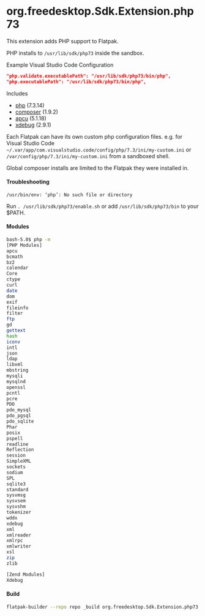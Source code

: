 # org.freedesktop.Sdk.Extension.php73

This extension adds PHP support to Flatpak.

PHP installs to `/usr/lib/sdk/php73` inside the sandbox.

Example Visual Studio Code Configuration

```json
"php.validate.executablePath": "/usr/lib/sdk/php73/bin/php",
"php.executablePath": "/usr/lib/sdk/php73/bin/php",
```

Includes

* [php](https://php.net/) (7.3.14)
* [composer](https://github.com/composer/composer) (1.9.2)
* [apcu](https://pecl.php.net/package/APCu) (5.1.18)
* [xdebug](https://xdebug.org/) (2.9.1)

Each Flatpak can have its own custom php configuration files.
e.g. for Visual Studio Code
`~/.var/app/com.visualstudio.code/config/php/7.3/ini/my-custom.ini` or `/var/config/php/7.3/ini/my-custom.ini` from a sandboxed shell.

Global composer installs are limited to the Flatpak they were installed in.

#### Troubleshooting
`/usr/bin/env: ‘php’: No such file or directory`

Run `. /usr/lib/sdk/php73/enable.sh` or add `/usr/lib/sdk/php73/bin` to your $PATH.

#### Modules

```bash
bash-5.0$ php -m
[PHP Modules]
apcu
bcmath
bz2
calendar
Core
ctype
curl
date
dom
exif
fileinfo
filter
ftp
gd
gettext
hash
iconv
intl
json
ldap
libxml
mbstring
mysqli
mysqlnd
openssl
pcntl
pcre
PDO
pdo_mysql
pdo_pgsql
pdo_sqlite
Phar
posix
pspell
readline
Reflection
session
SimpleXML
sockets
sodium
SPL
sqlite3
standard
sysvmsg
sysvsem
sysvshm
tokenizer
wddx
xdebug
xml
xmlreader
xmlrpc
xmlwriter
xsl
zip
zlib

[Zend Modules]
Xdebug
```
#### Build
```bash
flatpak-builder --repo repo _build org.freedesktop.Sdk.Extension.php73.json --force-clean
```
